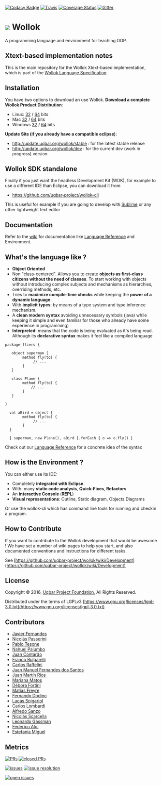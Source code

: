 [![Codacy Badge](https://api.codacy.com/project/badge/Grade/77e46a36db0e475a81d674f2c72aff1a)](https://www.codacy.com/app/javier-fernandes/wollok?utm_source=github.com&amp;utm_medium=referral&amp;utm_content=uqbar-project/wollok&amp;utm_campaign=Badge_Grade)
[![Travis](https://travis-ci.org/uqbar-project/wollok.svg?branch=master)](https://travis-ci.org/uqbar-project/wollok?branch=master)
[![Coverage Status](https://coveralls.io/repos/uqbar-project/wollok/badge.svg?branch=master)](https://coveralls.io/r/uqbar-project/wollok?branch=master)
[![Gitter](https://badges.gitter.im/Join%20Chat.svg)](https://gitter.im/uqbar-project/wollok?utm_source=badge&utm_medium=badge&utm_campaign=pr-badge&utm_content=badge)

<h1>
<img src="https://github.com/uqbar-project/wollok/blob/master/org.uqbar.project.wollok.ui/icons/wollok-logo.iconset/icon_64x64.png?raw=true"/> Wollok
</h1>

A programming language and environment for teaching OOP.

## Xtext-based implementation notes

This is the main repository for the Wollok Xtext-based implementation, which is part of the [Wollok Language Specification](https://github.com/uqbar-project/wollok-language)

## Installation ##

You have two options to download an use Wollok.
**Download a complete Wollok Product Distribution**:

* Linux: [32](http://download.uqbar.org/wollok/products/stable/wollok-linux.gtk.x86.zip) / [64](http://download.uqbar.org/wollok/products/stable/wollok-linux.gtk.x86_64.zip) bits
* Mac [32](http://download.uqbar.org/wollok/products/stable/wollok-macosx.cocoa.x86.zip) / [64](http://download.uqbar.org/wollok/products/stable/wollok-macosx.cocoa.x86_64.zip) bits
* Windows [32](http://download.uqbar.org/wollok/products/stable/wollok-win32.win32.x86.zip) / [64](http://download.uqbar.org/wollok/products/stable/wollok-win32.win32.x86_64.zip) bits

**Update Site (if you already have a compatible eclipse)**:
* http://update.uqbar.org/wollok/stable : for the latest stable release
* http://update.uqbar.org/wollok/dev : for the current dev (work in progress) version

## Wollok SDK standalone ##

Finally if you just want the headless Development Kit (WDK), for example to use a different IDE than Eclipse, you can download it from

- https://github.com/uqbar-project/wollok-cli

This is useful for example if you are going to develop with [Sublime](https://github.com/uqbar-project/wollok-sublime-linter/blob/master/README.md) or any other lightweight text editor

## Documentation ##

Refer to the [wiki](https://github.com/uqbar-project/wollok/wiki/Home) for documentation like [Language Reference](https://www.wollok.org/en/documentation/wollokdoc/) and Environment.

## What's the language like ? ##

* **Object Oriented**
* Non "class-centered". Allows you to create **objects as first-class citizens without the need of classes**. To start working with objects without introducing complex subjects and mechanisms as hierarchies, overriding methods, etc.
* Tries to **maximize compile-time checks** while keeping the **power of a dynamic language.**
* With **implicit types**: by means of a type system and type inference mechanism.
* A **clean modern syntax** avoiding unnecessary symbols (java) while keeping it simple and even familiar for those who already have some experience in programming)
* **Interpreted**: means that the code is being evaluated as it's being read. Although its **declarative syntax** makes it feel like a compiled language

```wollok
package fliers {

   object superman {
        method fly(to) {
             // ...
        }
   }

   class Plane {
        method fly(to) {
            // ...
        }
   }

}

  val aBird = object {
        method fly(to) {
             // ...
        }
  }

  [ superman, new Plane(), aBird ].forEach { o => o.fly() }
```

Check out our [Language Reference](https://www.wollok.org/en/documentation/concepts/) for a concrete idea of the syntax

## How is the Environment ? ##

You can either use its IDE:
* Completely **integrated with Eclipse**.
* With: many **static code analysis**, **Quick-Fixes**, **Refactors**
* An **interactive Console** (**REPL**)
* **Visual representations**: Outline, Static diagram, Objects Diagrams

Or use the wollok-cli which has command line tools for running and checkin a program.

## How to Contribute ##

If you want to contribute to the Wollok development that would be awesome !
We have set a number of wiki pages to help you start, and also documented conventions and instructions for different tasks.

See [https://github.com/uqbar-project/wollok/wiki/Development](https://github.com/uqbar-project/wollok/wiki/Development)

## License ##

Copyright © 2016, [Uqbar Project Foundation](http://www.uqbar-project.org/), All Rights Reserved.

Distributed under the terms of LGPLv3
[https://www.gnu.org/licenses/lgpl-3.0.txt](https://www.gnu.org/licenses/lgpl-3.0.txt)

## Contributors ##

* [Javier Fernandes](http://ar.linkedin.com/pub/javier-fernandes/4/441/14/)
* [Nicolás Passerini](https://github.com/npasserini)
* [Pablo Tesone](http://github.com/tesonep)
* [Nahuel Palumbo](https://github.com/PalumboN)
* [Juan Contardo](https://github.com/Juancete)
* [Franco Bulgarelli](https://github.com/flbulgarelli)
* [Carlos Raffelini](https://github.com/charlyraffellini)
* [Juan Manuel Fernandes dos Santos](https://github.com/JuanFdS)
* [Juan Martín Ríos](https://github.com/JuanchiRios)
* [Mariana Matos](https://github.com/mmatos)
* [Débora Fortini](https://github.com/dfortini)
* [Matías Freyre](https://github.com/matifreyre)
* [Fernando Dodino](https://github.com/fdodino)
* [Lucas Spigariol](https://www.linkedin.com/in/lucas-spigariol-a764a35)
* [Carlos Lombardi](http://dblp.uni-trier.de/pers/hd/l/Lombardi:Carlos)
* [Alfredo Sanzo](https://www.linkedin.com/in/alfredo-sanzo-13a9785)
* [Nicolás Scarcella](https://www.linkedin.com/in/nscarcella)
* [Leonardo Gassman](https://github.com/orgs/uqbar-project/people/lgassman)
* [Federico Aloi](https://github.com/orgs/uqbar-project/people/faloi)
* [Estefanía Miguel](https://github.com/orgs/uqbar-project/people/estefaniamiguel)

## Metrics ##

[![PRs](https://img.shields.io/github/issues-pr/uqbar-project/wollok.svg?maxAge=2592000)]()
[![closed PRs](https://img.shields.io/github/issues-pr-closed/uqbar-project/wollok.svg?maxAge=2592000)]()

[![issues](https://img.shields.io/github/issues-raw/badges/uqbar-project/wollok.svg?maxAge=2592000)]()
[![issue resolution](http://isitmaintained.com/badge/resolution/uqbar-project/wollok.svg)](http://isitmaintained.com/project/uqbar-project/wollok "Average time to resolve an issue")

[![open issues](http://isitmaintained.com/badge/open/uqbar-project/wollok.svg)](http://isitmaintained.com/project/uqbar-project/wollok "Percentage of issues still open")
